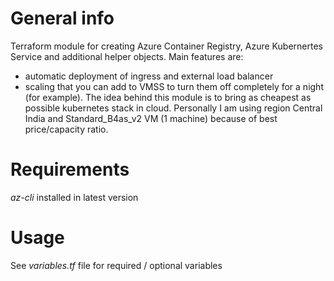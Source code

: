 # General info

Terraform module for creating Azure Container Registry, Azure Kubernertes Service and additional helper objects. Main features are: 
* automatic deployment of ingress and external load balancer
* scaling that you can add to VMSS to turn them off completely for a night (for example).
The idea behind this module is to bring as cheapest as possible kubernetes stack in cloud.
Personally I am using region Central India and Standard_B4as_v2 VM (1 machine) because of best price/capacity ratio.

# Requirements

*az-cli* installed in latest version

# Usage

See *variables.tf* file for required / optional variables
